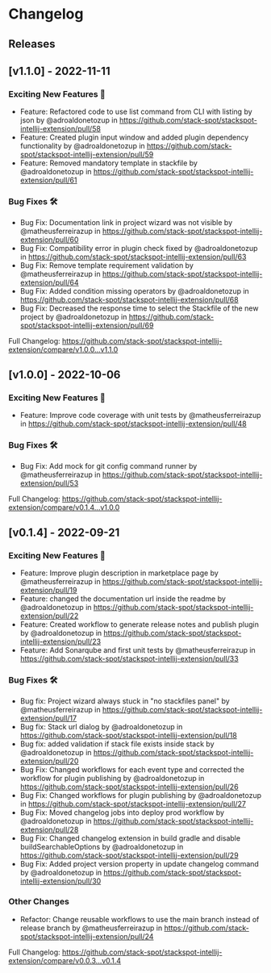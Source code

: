 # Changelog

## Releases

## [v1.1.0] - 2022-11-11
<!-- Release notes generated using configuration in .github/release.yaml at release-1.1.0 -->

### Exciting New Features 🎉
* Feature: Refactored code to use list command from CLI with listing by json by @adroaldonetozup in https://github.com/stack-spot/stackspot-intellij-extension/pull/58
* Feature: Created plugin input window and added plugin dependency functionality by @adroaldonetozup in https://github.com/stack-spot/stackspot-intellij-extension/pull/59
* Feature: Removed mandatory template in stackfile by @adroaldonetozup in https://github.com/stack-spot/stackspot-intellij-extension/pull/61
### Bug Fixes 🛠
* Bug Fix: Documentation link in project wizard was not visible by @matheusferreirazup in https://github.com/stack-spot/stackspot-intellij-extension/pull/60
* Bug Fix: Compatibility error in plugin check fixed by @adroaldonetozup in https://github.com/stack-spot/stackspot-intellij-extension/pull/63
* Bug Fix: Remove template requirement validation by @matheusferreirazup in https://github.com/stack-spot/stackspot-intellij-extension/pull/64
* Bug Fix: Added condition missing operators by @adroaldonetozup in https://github.com/stack-spot/stackspot-intellij-extension/pull/68
* Bug Fix: Decreased the response time to select the Stackfile of the new project by @adroaldonetozup in https://github.com/stack-spot/stackspot-intellij-extension/pull/69


Full Changelog: https://github.com/stack-spot/stackspot-intellij-extension/compare/v1.0.0...v1.1.0

## [v1.0.0] - 2022-10-06
<!-- Release notes generated using configuration in .github/release.yaml at release-1.0.0 -->
### Exciting New Features 🎉
* Feature: Improve code coverage with unit tests by @matheusferreirazup in https://github.com/stack-spot/stackspot-intellij-extension/pull/48

### Bug Fixes 🛠
* Bug Fix: Add mock for git config command runner by @matheusferreirazup in https://github.com/stack-spot/stackspot-intellij-extension/pull/53


Full Changelog: https://github.com/stack-spot/stackspot-intellij-extension/compare/v0.1.4...v1.0.0

## [v0.1.4] - 2022-09-21
<!-- Release notes generated using configuration in .github/release.yaml at release-0.1.4 -->
### Exciting New Features 🎉
* Feature: Improve plugin description in marketplace page by @matheusferreirazup in https://github.com/stack-spot/stackspot-intellij-extension/pull/19
* Feature: changed the documentation url inside the readme by @adroaldonetozup in https://github.com/stack-spot/stackspot-intellij-extension/pull/22
* Feature: Created workflow to generate release notes and publish plugin by @adroaldonetozup in https://github.com/stack-spot/stackspot-intellij-extension/pull/23
* Feature: Add Sonarqube and first unit tests by @matheusferreirazup in https://github.com/stack-spot/stackspot-intellij-extension/pull/33

### Bug Fixes 🛠
* Bug fix: Project wizard always stuck in "no stackfiles panel"  by @matheusferreirazup in https://github.com/stack-spot/stackspot-intellij-extension/pull/17
* Bug fix: Stack url dialog by @adroaldonetozup in https://github.com/stack-spot/stackspot-intellij-extension/pull/18
* Bug fix: added validation if stack file exists inside stack by @adroaldonetozup in https://github.com/stack-spot/stackspot-intellij-extension/pull/20
* Bug Fix: Changed workflows for each event type and corrected the workflow for plugin publishing by @adroaldonetozup in https://github.com/stack-spot/stackspot-intellij-extension/pull/26
* Bug Fix: Changed workflows for plugin publishing by @adroaldonetozup in https://github.com/stack-spot/stackspot-intellij-extension/pull/27
* Bug Fix: Moved changelog jobs into deploy prod workflow by @adroaldonetozup in https://github.com/stack-spot/stackspot-intellij-extension/pull/28
* Bug Fix: Changed changelog extension in build gradle and disable buildSearchableOptions by @adroaldonetozup in https://github.com/stack-spot/stackspot-intellij-extension/pull/29
* Bug Fix: Added project version property in update changelog command by @adroaldonetozup in https://github.com/stack-spot/stackspot-intellij-extension/pull/30

### Other Changes
* Refactor: Change reusable workflows to use the main branch instead of release branch by @matheusferreirazup in https://github.com/stack-spot/stackspot-intellij-extension/pull/24

Full Changelog: https://github.com/stack-spot/stackspot-intellij-extension/compare/v0.0.3...v0.1.4